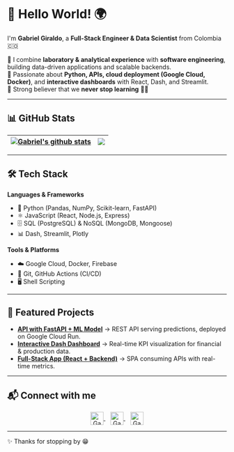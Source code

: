 # 👋 Hello World! 🌍

I'm **Gabriel Giraldo**, a **Full-Stack Engineer & Data Scientist** from Colombia 🇨🇴  

🔹 I combine **laboratory & analytical experience** with **software engineering**, building data-driven applications and scalable backends.  
🔹 Passionate about **Python, APIs, cloud deployment (Google Cloud, Docker)**, and **interactive dashboards** with React, Dash, and Streamlit.  
🔹 Strong believer that we **never stop learning** 🧠🚀  

---

## 📊 GitHub Stats  

| <a href="https://github.com/GabrielGrld"><img align="center" src="https://github-readme-stats.vercel.app/api?username=GabrielGrld&show_icons=true&include_all_commits=false&theme=buefy&hide_border=true&hide=stars" alt="Gabriel's github stats" /></a> | <a href="https://github.com/GabrielGrld"><img align="center" src="https://github-readme-stats.vercel.app/api/top-langs/?username=GabrielGrld&layout=compact&theme=buefy&exclude_repo=OOP_with_python&hide_border=true" /></a> |
| ------------- | ------------- |

---

## 🛠️ Tech Stack  

**Languages & Frameworks**  
- 🐍 Python (Pandas, NumPy, Scikit-learn, FastAPI)  
- ⚛️ JavaScript (React, Node.js, Express)  
- 🗄️ SQL (PostgreSQL) & NoSQL (MongoDB, Mongoose)  
- 📊 Dash, Streamlit, Plotly  

**Tools & Platforms**  
- ☁️ Google Cloud, Docker, Firebase  
- 🔄 Git, GitHub Actions (CI/CD)  
- 🖥️ Shell Scripting  

---

## 🚀 Featured Projects  
- **[API with FastAPI + ML Model](#)** → REST API serving predictions, deployed on Google Cloud Run.  
- **[Interactive Dash Dashboard](#)** → Real-time KPI visualization for financial & production data.  
- **[Full-Stack App (React + Backend)](#)** → SPA consuming APIs with real-time metrics.  

---

## 📬 Connect with me  

<p align="center">
 <a href="https://www.linkedin.com/in/gabriel-giraldo/" target="blank">
  <img align="center" alt="Gabriel's LinkedIn" width="30px" src="https://www.vectorlogo.zone/logos/linkedin/linkedin-icon.svg" /> 
 </a> &nbsp;&nbsp;
 <a href="https://www.instagram.com/giraldogabriel/" target="blank">
  <img align="center" alt="Gabriel's Instagram" width="30px" src="https://www.vectorlogo.zone/logos/instagram/instagram-icon.svg" /> 
 </a> &nbsp;&nbsp;
 <a href="https://www.facebook.com/Gabriel.Giraldo70/" target="blank">
  <img align="center" alt="Gabriel's Facebook" width="30px" src="https://www.vectorlogo.zone/logos/facebook/facebook-tile.svg" /> 
 </a>
</p>

---

✨ Thanks for stopping by 😁  



